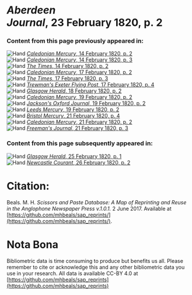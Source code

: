 # *Aberdeen Journal*, 23 February 1820, p. 2  
  
### Content from this page previously appeared in:  
![Hand](http://scissorsandpaste.net/wp-content/uploads/2017/06/smallhandpointer.png) [*Caledonian Mercury*, 14 February 1820, p. 2](https://mhbeals.github.io/sap_html/Caledonian-Mercury/Caledonian-Mercury-14-February-1820-p-2)  
![Hand](http://scissorsandpaste.net/wp-content/uploads/2017/06/smallhandpointer.png) [*Caledonian Mercury*, 14 February 1820, p. 3](https://mhbeals.github.io/sap_html/Caledonian-Mercury/Caledonian-Mercury-14-February-1820-p-3)  
![Hand](http://scissorsandpaste.net/wp-content/uploads/2017/06/smallhandpointer.png) [*The Times*, 14 February 1820, p. 2](https://mhbeals.github.io/sap_html/The-Times/The-Times-14-February-1820-p-2)  
![Hand](http://scissorsandpaste.net/wp-content/uploads/2017/06/smallhandpointer.png) [*Caledonian Mercury*, 17 February 1820, p. 2](https://mhbeals.github.io/sap_html/Caledonian-Mercury/Caledonian-Mercury-17-February-1820-p-2)  
![Hand](http://scissorsandpaste.net/wp-content/uploads/2017/06/smallhandpointer.png) [*The Times*, 17 February 1820, p. 3](https://mhbeals.github.io/sap_html/The-Times/The-Times-17-February-1820-p-3)  
![Hand](http://scissorsandpaste.net/wp-content/uploads/2017/06/smallhandpointer.png) [*Trewman's Exeter Flying Post*, 17 February 1820, p. 4](https://mhbeals.github.io/sap_html/Trewman's-Exeter-Flying-Post/Trewman's-Exeter-Flying-Post-17-February-1820-p-4)  
![Hand](http://scissorsandpaste.net/wp-content/uploads/2017/06/smallhandpointer.png) [*Glasgow Herald*, 18 February 1820, p. 2](https://mhbeals.github.io/sap_html/Glasgow-Herald/Glasgow-Herald-18-February-1820-p-2)  
![Hand](http://scissorsandpaste.net/wp-content/uploads/2017/06/smallhandpointer.png) [*Caledonian Mercury*, 19 February 1820, p. 2](https://mhbeals.github.io/sap_html/Caledonian-Mercury/Caledonian-Mercury-19-February-1820-p-2)  
![Hand](http://scissorsandpaste.net/wp-content/uploads/2017/06/smallhandpointer.png) [*Jackson's Oxford Journal*, 19 February 1820, p. 2](https://mhbeals.github.io/sap_html/Jackson's-Oxford-Journal/Jackson's-Oxford-Journal-19-February-1820-p-2)  
![Hand](http://scissorsandpaste.net/wp-content/uploads/2017/06/smallhandpointer.png) [*Leeds Mercury*, 19 February 1820, p. 2](https://mhbeals.github.io/sap_html/Leeds-Mercury/Leeds-Mercury-19-February-1820-p-2)  
![Hand](http://scissorsandpaste.net/wp-content/uploads/2017/06/smallhandpointer.png) [*Bristol Mercury*, 21 February 1820, p. 4](https://mhbeals.github.io/sap_html/Bristol-Mercury/Bristol-Mercury-21-February-1820-p-4)  
![Hand](http://scissorsandpaste.net/wp-content/uploads/2017/06/smallhandpointer.png) [*Caledonian Mercury*, 21 February 1820, p. 2](https://mhbeals.github.io/sap_html/Caledonian-Mercury/Caledonian-Mercury-21-February-1820-p-2)  
![Hand](http://scissorsandpaste.net/wp-content/uploads/2017/06/smallhandpointer.png) [*Freeman's Journal*, 21 February 1820, p. 3](https://mhbeals.github.io/sap_html/Freeman's-Journal/Freeman's-Journal-21-February-1820-p-3)  
  
### Content from this page subsequently appeared in:  
![Hand](http://scissorsandpaste.net/wp-content/uploads/2017/06/smallhandpointer.png) [*Glasgow Herald*, 25 February 1820, p. 1](https://mhbeals.github.io/sap_html/Glasgow-Herald/Glasgow-Herald-25-February-1820-p-1)  
![Hand](http://scissorsandpaste.net/wp-content/uploads/2017/06/smallhandpointer.png) [*Newcastle Courant*, 26 February 1820, p. 2](https://mhbeals.github.io/sap_html/Newcastle-Courant/Newcastle-Courant-26-February-1820-p-2)  


# Citation: 

Beals. M. H. *Scissors and Paste Database: A Map of Reprinting and Reuse in the Anglophone Newspaper Press v.1.0.1.* 2 June 2017. Available at [https://github.com/mhbeals/sap_reprints/](https://github.com/mhbeals/sap_reprints/). 

# Nota Bona

Bibliometric data is time consuming to produce but benefits us all. Please remember to cite or acknowledge this and any other bibliometric data you use in your research. All data is available CC-BY 4.0 at [https://github.com/mhbeals/sap_reprints](https://github.com/mhbeals/sap_reprints)